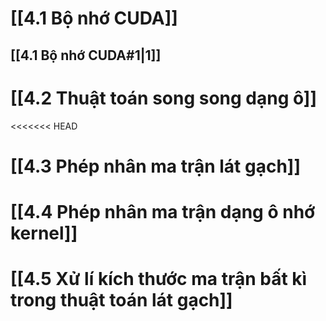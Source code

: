 # [[4.1 Bộ nhớ CUDA]]

## [[4.1 Bộ nhớ CUDA#1|1]]
# [[4.2 Thuật toán song song dạng ô]]
<<<<<<< HEAD
# [[4.3 Phép nhân ma trận lát gạch]]
# [[4.4 Phép nhân ma trận dạng ô nhớ kernel]]
# [[4.5 Xử lí kích thước ma trận bất kì trong thuật toán lát gạch]]
